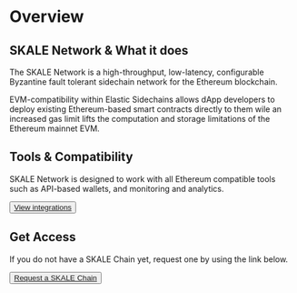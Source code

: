# Overview

## SKALE Network & What it does

The SKALE Network is a high-throughput, low-latency, configurable Byzantine fault tolerant sidechain network for the Ethereum blockchain. 

EVM-compatibility within Elastic Sidechains allows dApp developers to deploy existing Ethereum-based smart contracts directly to them wile an increased gas limit lifts the computation and storage limitations of the Ethereum mainnet EVM.

## Tools & Compatibility

SKALE Network is designed to work with all Ethereum compatible tools such as API-based wallets, and monitoring and analytics.

<Button>[View integrations](/documentation/developers/products/integrations)</Button>

## Get Access

If you do not have a SKALE Chain yet, request one by using the link below.

<Button>[Request a SKALE Chain](https://skale.network/innovators-signup)</Button>
